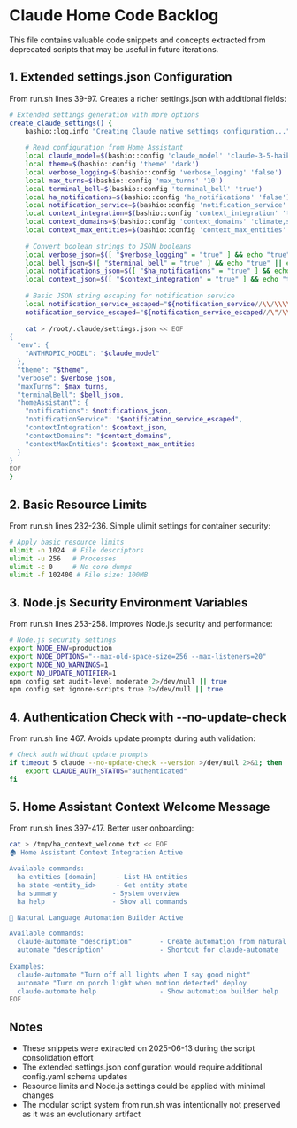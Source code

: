 # Claude Home Code Backlog

This file contains valuable code snippets and concepts extracted from deprecated scripts that may be useful in future iterations.

## 1. Extended settings.json Configuration

From run.sh lines 39-97. Creates a richer settings.json with additional fields:

```bash
# Extended settings generation with more options
create_claude_settings() {
    bashio::log.info "Creating Claude native settings configuration..."
    
    # Read configuration from Home Assistant
    local claude_model=$(bashio::config 'claude_model' 'claude-3-5-haiku-20241022')
    local theme=$(bashio::config 'theme' 'dark')
    local verbose_logging=$(bashio::config 'verbose_logging' 'false')
    local max_turns=$(bashio::config 'max_turns' '10')
    local terminal_bell=$(bashio::config 'terminal_bell' 'true')
    local ha_notifications=$(bashio::config 'ha_notifications' 'false')
    local notification_service=$(bashio::config 'notification_service' 'persistent_notification')
    local context_integration=$(bashio::config 'context_integration' 'true')
    local context_domains=$(bashio::config 'context_domains' 'climate,sensor,binary_sensor,light,switch,weather')
    local context_max_entities=$(bashio::config 'context_max_entities' '100')
    
    # Convert boolean strings to JSON booleans
    local verbose_json=$([ "$verbose_logging" = "true" ] && echo "true" || echo "false")
    local bell_json=$([ "$terminal_bell" = "true" ] && echo "true" || echo "false")
    local notifications_json=$([ "$ha_notifications" = "true" ] && echo "true" || echo "false")
    local context_json=$([ "$context_integration" = "true" ] && echo "true" || echo "false")
    
    # Basic JSON string escaping for notification service
    local notification_service_escaped="${notification_service//\\/\\\\}"
    notification_service_escaped="${notification_service_escaped//\"/\\\"}"
    
    cat > /root/.claude/settings.json << EOF
{
  "env": {
    "ANTHROPIC_MODEL": "$claude_model"
  },
  "theme": "$theme",
  "verbose": $verbose_json,
  "maxTurns": $max_turns,
  "terminalBell": $bell_json,
  "homeAssistant": {
    "notifications": $notifications_json,
    "notificationService": "$notification_service_escaped",
    "contextIntegration": $context_json,
    "contextDomains": "$context_domains",
    "contextMaxEntities": $context_max_entities
  }
}
EOF
}
```

## 2. Basic Resource Limits

From run.sh lines 232-236. Simple ulimit settings for container security:

```bash
# Apply basic resource limits
ulimit -n 1024  # File descriptors
ulimit -u 256   # Processes
ulimit -c 0     # No core dumps
ulimit -f 102400 # File size: 100MB
```

## 3. Node.js Security Environment Variables

From run.sh lines 253-258. Improves Node.js security and performance:

```bash
# Node.js security settings
export NODE_ENV=production
export NODE_OPTIONS="--max-old-space-size=256 --max-listeners=20"
export NODE_NO_WARNINGS=1
export NO_UPDATE_NOTIFIER=1
npm config set audit-level moderate 2>/dev/null || true
npm config set ignore-scripts true 2>/dev/null || true
```

## 4. Authentication Check with --no-update-check

From run.sh line 467. Avoids update prompts during auth validation:

```bash
# Check auth without update prompts
if timeout 5 claude --no-update-check --version >/dev/null 2>&1; then
    export CLAUDE_AUTH_STATUS="authenticated"
fi
```

## 5. Home Assistant Context Welcome Message

From run.sh lines 397-417. Better user onboarding:

```bash
cat > /tmp/ha_context_welcome.txt << EOF
🏠 Home Assistant Context Integration Active

Available commands:
  ha entities [domain]     - List HA entities  
  ha state <entity_id>     - Get entity state
  ha summary              - System overview
  ha help                 - Show all commands

🤖 Natural Language Automation Builder Active

Available commands:
  claude-automate "description"       - Create automation from natural language
  automate "description"              - Shortcut for claude-automate
  
Examples:
  claude-automate "Turn off all lights when I say good night"
  automate "Turn on porch light when motion detected" deploy
  claude-automate help                - Show automation builder help
EOF
```

## Notes

- These snippets were extracted on 2025-06-13 during the script consolidation effort
- The extended settings.json configuration would require additional config.yaml schema updates
- Resource limits and Node.js settings could be applied with minimal changes
- The modular script system from run.sh was intentionally not preserved as it was an evolutionary artifact